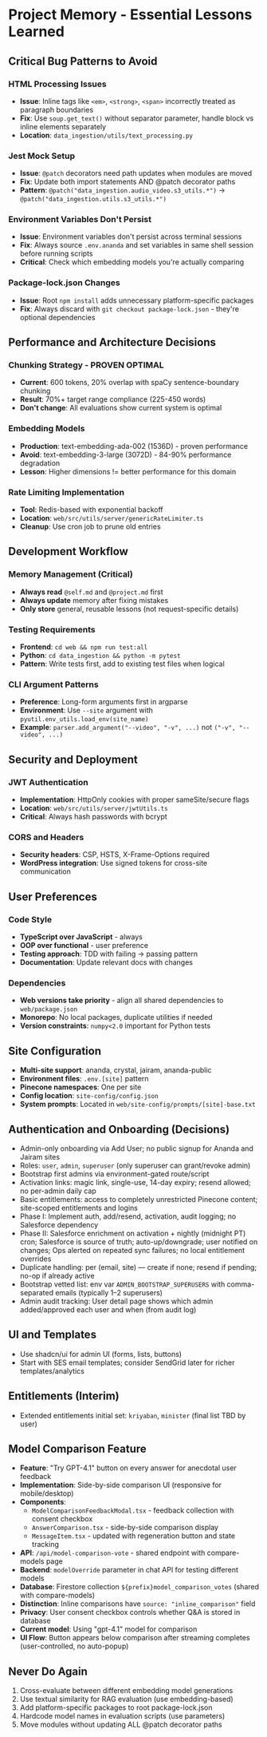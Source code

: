 # Project Memory - Essential Lessons Learned

## Critical Bug Patterns to Avoid

### HTML Processing Issues

- **Issue**: Inline tags like `<em>`, `<strong>`, `<span>` incorrectly treated as paragraph boundaries
- **Fix**: Use `soup.get_text()` without separator parameter, handle block vs inline elements separately
- **Location**: `data_ingestion/utils/text_processing.py`

### Jest Mock Setup

- **Issue**: `@patch` decorators need path updates when modules are moved
- **Fix**: Update both import statements AND @patch decorator paths
- **Pattern**: `@patch("data_ingestion.audio_video.s3_utils.*")` → `@patch("data_ingestion.utils.s3_utils.*")`

### Environment Variables Don't Persist

- **Issue**: Environment variables don't persist across terminal sessions
- **Fix**: Always source `.env.ananda` and set variables in same shell session before running scripts
- **Critical**: Check which embedding models you're actually comparing

### Package-lock.json Changes

- **Issue**: Root `npm install` adds unnecessary platform-specific packages
- **Fix**: Always discard with `git checkout package-lock.json` - they're optional dependencies

## Performance and Architecture Decisions

### Chunking Strategy - PROVEN OPTIMAL

- **Current**: 600 tokens, 20% overlap with spaCy sentence-boundary chunking
- **Result**: 70%+ target range compliance (225-450 words)
- **Don't change**: All evaluations show current system is optimal

### Embedding Models

- **Production**: text-embedding-ada-002 (1536D) - proven performance
- **Avoid**: text-embedding-3-large (3072D) - 84-90% performance degradation
- **Lesson**: Higher dimensions != better performance for this domain

### Rate Limiting Implementation

- **Tool**: Redis-based with exponential backoff
- **Location**: `web/src/utils/server/genericRateLimiter.ts`
- **Cleanup**: Use cron job to prune old entries

## Development Workflow

### Memory Management (Critical)

- **Always read** `@self.md` and `@project.md` first
- **Always update** memory after fixing mistakes
- **Only store** general, reusable lessons (not request-specific details)

### Testing Requirements

- **Frontend**: `cd web && npm run test:all`
- **Python**: `cd data_ingestion && python -m pytest`
- **Pattern**: Write tests first, add to existing test files when logical

### CLI Argument Patterns

- **Preference**: Long-form arguments first in argparse
- **Environment**: Use `--site` argument with `pyutil.env_utils.load_env(site_name)`
- **Example**: `parser.add_argument("--video", "-v", ...)` not `("-v", "--video", ...)`

## Security and Deployment

### JWT Authentication

- **Implementation**: HttpOnly cookies with proper sameSite/secure flags
- **Location**: `web/src/utils/server/jwtUtils.ts`
- **Critical**: Always hash passwords with bcrypt

### CORS and Headers

- **Security headers**: CSP, HSTS, X-Frame-Options required
- **WordPress integration**: Use signed tokens for cross-site communication

## User Preferences

### Code Style

- **TypeScript over JavaScript** - always
- **OOP over functional** - user preference
- **Testing approach**: TDD with failing → passing pattern
- **Documentation**: Update relevant docs with changes

### Dependencies

- **Web versions take priority** - align all shared dependencies to `web/package.json`
- **Monorepo**: No local packages, duplicate utilities if needed
- **Version constraints**: `numpy<2.0` important for Python tests

## Site Configuration

- **Multi-site support**: ananda, crystal, jairam, ananda-public
- **Environment files**: `.env.[site]` pattern
- **Pinecone namespaces**: One per site
- **Config location**: `site-config/config.json`
- **System prompts**: Located in `web/site-config/prompts/[site]-base.txt`

## Authentication and Onboarding (Decisions)

- Admin-only onboarding via Add User; no public signup for Ananda and Jairam sites
- Roles: `user`, `admin`, `superuser` (only superuser can grant/revoke admin)
- Bootstrap first admins via environment-gated route/script
- Activation links: magic link, single-use, 14-day expiry; resend allowed; no per-admin daily cap
- Basic entitlements: access to completely unrestricted Pinecone content; site-scoped entitlements and logins
- Phase I: Implement auth, add/resend, activation, audit logging; no Salesforce dependency
- Phase II: Salesforce enrichment on activation + nightly (midnight PT) cron; Salesforce is source of truth;
  auto-up/downgrade; user notified on changes; Ops alerted on repeated sync failures; no local entitlement overrides
- Duplicate handling: per (email, site) — create if none; resend if pending; no-op if already active
- Bootstrap vetted list: env var `ADMIN_BOOTSTRAP_SUPERUSERS` with comma-separated emails (typically 1–2 superusers)
- Admin audit tracking: User detail page shows which admin added/approved each user and when (from audit log)

## UI and Templates

- Use shadcn/ui for admin UI (forms, lists, buttons)
- Start with SES email templates; consider SendGrid later for richer templates/analytics

## Entitlements (Interim)

- Extended entitlements initial set: `kriyaban`, `minister` (final list TBD by user)

## Model Comparison Feature

- **Feature**: "Try GPT-4.1" button on every answer for anecdotal user feedback
- **Implementation**: Side-by-side comparison UI (responsive for mobile/desktop)
- **Components**:
  - `ModelComparisonFeedbackModal.tsx` - feedback collection with consent checkbox
  - `AnswerComparison.tsx` - side-by-side comparison display
  - `MessageItem.tsx` - updated with regeneration button and state tracking
- **API**: `/api/model-comparison-vote` - shared endpoint with compare-models page
- **Backend**: `modelOverride` parameter in chat API for testing different models
- **Database**: Firestore collection `${prefix}model_comparison_votes` (shared with compare-models)
- **Distinction**: Inline comparisons have `source: "inline_comparison"` field
- **Privacy**: User consent checkbox controls whether Q&A is stored in database
- **Current model**: Using "gpt-4.1" model for comparison
- **UI Flow**: Button appears below comparison after streaming completes (user-controlled, no auto-popup)

## Never Do Again

1. Cross-evaluate between different embedding model generations
2. Use textual similarity for RAG evaluation (use embedding-based)
3. Add platform-specific packages to root package-lock.json
4. Hardcode model names in evaluation scripts (use parameters)
5. Move modules without updating ALL @patch decorator paths
